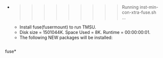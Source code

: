 * >>>>>>>>> Running inst-min-con-xtra-fuse.sh ...
  * Install fuse(fusermount) to run TMSU.
  * Disk size = 1501044K. Space Used = 8K. Runtime = 00:00:00:01.
  * The following NEW packages will be installed:
  ```bash
fuse*
  ```
